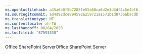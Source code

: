 ```yaml
---
ms.openlocfilehash: a35a6b0f5b7288fe55a60ca6d2e3d3df4c5e4bf6
ms.sourcegitcommit: ad4d92dce894592a259721a1571b1d8736abacdb
ms.translationtype: MT
ms.contentlocale: zh-TW
ms.lasthandoff: 08/04/2020
ms.locfileid: "87593338"
---
```

<span data-ttu-id="df8e1-101">Office SharePoint Server</span><span class="sxs-lookup"><span data-stu-id="df8e1-101">Office SharePoint Server</span></span>
